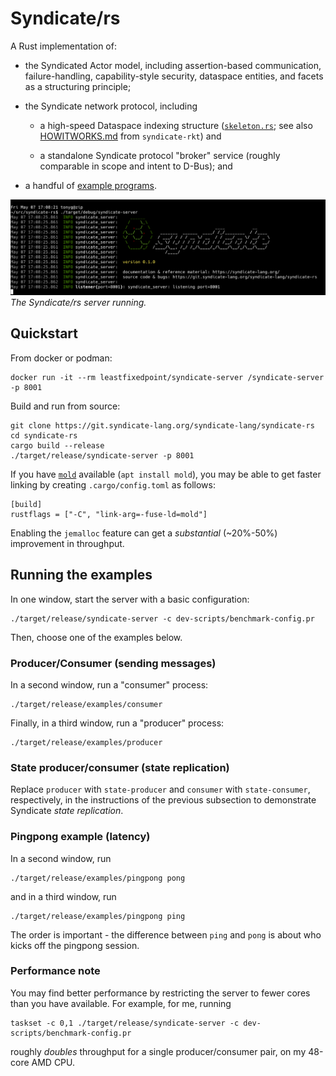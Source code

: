# Syndicate/rs

A Rust implementation of:

 - the Syndicated Actor model, including assertion-based
   communication, failure-handling, capability-style security,
   dataspace entities, and facets as a structuring principle;

 - the Syndicate network protocol, including

   - a high-speed Dataspace indexing structure
     ([`skeleton.rs`](syndicate/src/skeleton.rs); see also
     [HOWITWORKS.md](https://git.syndicate-lang.org/syndicate-lang/syndicate-rkt/src/commit/90c4c60699069b496491b81ee63b5a45ffd638cb/syndicate/HOWITWORKS.md)
     from `syndicate-rkt`) and

   - a standalone Syndicate protocol "broker" service (roughly
     comparable in scope and intent to D-Bus); and

 - a handful of [example programs](syndicate-server/examples/).

![The Syndicate/rs server running.](syndicate-rs-server.png)  
*The Syndicate/rs server running.*

## Quickstart

From docker or podman:

    docker run -it --rm leastfixedpoint/syndicate-server /syndicate-server -p 8001

Build and run from source:

    git clone https://git.syndicate-lang.org/syndicate-lang/syndicate-rs
    cd syndicate-rs
    cargo build --release
    ./target/release/syndicate-server -p 8001

If you have [`mold`](https://github.com/rui314/mold) available (`apt install mold`), you may be
able to get faster linking by creating `.cargo/config.toml` as follows:

    [build]
    rustflags = ["-C", "link-arg=-fuse-ld=mold"]

Enabling the `jemalloc` feature can get a *substantial* (~20%-50%) improvement in throughput.

## Running the examples

In one window, start the server with a basic configuration:

    ./target/release/syndicate-server -c dev-scripts/benchmark-config.pr

Then, choose one of the examples below.

### Producer/Consumer (sending messages)

In a second window, run a "consumer" process:

    ./target/release/examples/consumer

Finally, in a third window, run a "producer" process:

    ./target/release/examples/producer

### State producer/consumer (state replication)

Replace `producer` with `state-producer` and `consumer` with
`state-consumer`, respectively, in the instructions of the previous
subsection to demonstrate Syndicate *state replication*.

### Pingpong example (latency)

In a second window, run

    ./target/release/examples/pingpong pong

and in a third window, run

    ./target/release/examples/pingpong ping

The order is important - the difference between `ping` and `pong` is
about who kicks off the pingpong session.

### Performance note

You may find better performance by restricting the server to fewer
cores than you have available. For example, for me, running

    taskset -c 0,1 ./target/release/syndicate-server -c dev-scripts/benchmark-config.pr

roughly *doubles* throughput for a single producer/consumer pair,
on my 48-core AMD CPU.

